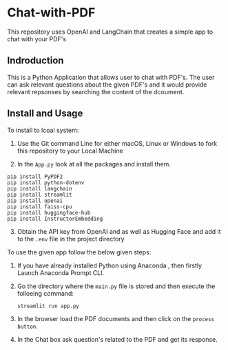 # Chat-with-PDF
This repository uses OpenAI and LangChain that creates a simple app to chat with your PDF's</p>

## Indroduction 

This is a Python Application that allows user to chat with PDF's. The user can ask relevant questions about the given PDF's and it would provide relevant repsonses by searching the content of the dcoument.

## Install and Usage 

To install to lcoal system:
1. Use the Git command Line for either macOS, Linux or Windows to fork this repository to your Local Machine

2. In the `App.py` look at all the packages and install them.
```
pip install PyPDF2
pip install python-dotenv
pip install langchain
pip install streamlit
pip install openai
pip install faiss-cpu
pip install huggingface-hub
pip install InstructorEmbedding
```

3. Obtain the API key from OpenAI and as well as Hugging Face and add it to the `.env` file in the project directory


To use the given app follow the below given steps: 

1. If you have already installed Python using Anaconda , then firstly Launch Anaconda Prompt CLI.

2. Go the directory where the `main.py` file is stored and then execute the folloeing command:
   ```
   streamlit run app.py

   ```

3. In the browser load the PDF documents and then click on the `process button`.

4. In the Chat box ask question's related to the PDF and get its response.

